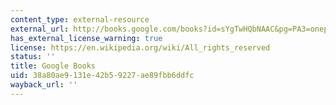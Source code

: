 ```yaml
---
content_type: external-resource
external_url: http://books.google.com/books?id=sYgTwHQbNAAC&pg=PA3=onepage
has_external_license_warning: true
license: https://en.wikipedia.org/wiki/All_rights_reserved
status: ''
title: Google Books
uid: 38a80ae9-131e-42b5-9227-ae89fbb6ddfc
wayback_url: ''
---
```

